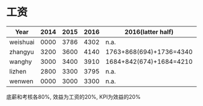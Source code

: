 # 工资

| Year     | 2014 | 2015 | 2016 | 2016(latter half)       | 2017                    |
| -------- | ---- | ---- | ---- | ----------------------- | ----------------------- |
| weishuai | 0000 | 3786 | 4302 | n.a.                    | n.a.                    |
| zhangyu  | 3200 | 3600 | 4140 | 1763+868(694)+1736=4340 | 1896+948(758)+1896=4740 |
| wanghy   | 3000 | 3400 | 3910 | 1684+842(674)+1684=4210 | 1844+922(738)+1844=4610 |
| lizhen   | 2800 | 3300 | 3795 | n.a.                    | n.a.                    |
| wenwen   | 0000 | 3000 | 3300 | n.a.                    | n.a.                    |

底薪和考核各80%, 效益为工资的20%, KPI为效益的20%
